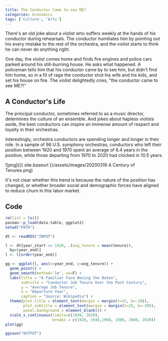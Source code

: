 ```yaml
---
title: The Conductor Came to see ME?
categories: Economics
tags: ['Culture', 'Arts']
---
```


There's an old joke about a violist who suffers weekly at the hands of
his conductor during rehearsals. The conductor humiliates him by
pointing out his every mistake to the rest of the orchestra, and the
violist starts to think he can never do anything right.

One day, the violist comes home and finds fire engines and police cars parked
around his still-burning house. He asks what happened. A policeman
tells him that his conductor came by to see him, but didn't find him
home, so in a fit of rage the conductor shot his wife and his kids, and set his
house on fire. The violist delightedly cries, "the conductor came to see ME?!"

## A Conductor's Life
The principal conductor, sometimes referred to as a music director,
determines the culture of an ensemble. And jokes about hapless
violists aside, the best conductors can inspire an immense amount of
respect and loyalty in their orchestras.

Interestingly, orchestra conductors are spending longer and longer in their role. In a
sample of 96 U.S. symphony orchestras, conductors who left their
position between 1920 and 1970 spent an average of 6.4 years in the
position, while those departing from 1970 to 2020 had clocked in 10.5
years. 

![png]({{ site.baseurl }}/assets/images/20200319 A Century of Tenures.png)

It's not clear whether this trend is because the nature of the position has
changed, or whether broader social and demographic forces have aligned to reduce churn in
this labor market.

## Code

```R
rm(list = ls())    
pacman::p_load(data.table, ggplot2)
setwd("PATH")

dt <- readRDS("INPUT")

l <- dt[year_start >= 1920, .(avg_tenure = mean(tenure)),
  by=(year_end)]
l <- l[order(year_end)]

gg <- ggplot(l, aes(x=year_end, y=avg_tenure)) +
  geom_point() +
  geom_smooth(method='lm', se=F) +
  labs(title = "A Familiar Face Waving the Baton",
       subtitle = "Conductor Job Tenure Over the Past Century",
       y = "Average Job Tenure",
       x = "Departure Year",
       caption = "Source: Wikipedia") +
  theme(plot.title = element_text(margin = margin(t=15, b=-20)),
        plot.subtitle = element_text(margin = margin(t=25, b=-20)),
        panel.background = element_blank()) +
  scale_x_continuous(limits=c(1920, 2020),
                     breaks = c(1920, 1940,1960, 1980, 2000, 2020))
plot(gg)

ggsave("OUTPUT")
```






